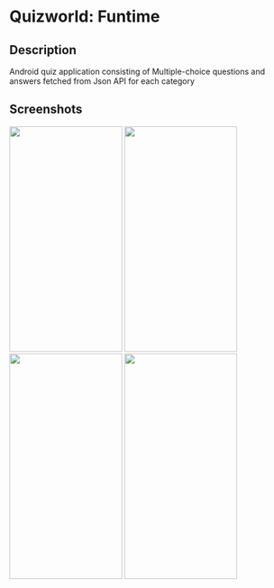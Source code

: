 # Quizworld: Funtime
## Description
Android quiz application consisting of Multiple-choice questions and answers fetched from Json API for each category

## Screenshots
<p float="left">
<img src="https://user-images.githubusercontent.com/39278189/105449753-54b9c580-5cbc-11eb-8134-36f7382868b1.png" width="200" height="400">
<img src="https://user-images.githubusercontent.com/39278189/106356958-90046600-6346-11eb-8a55-7b5a47ffb144.png" width="200" height="400">
<img src="https://user-images.githubusercontent.com/39278189/106356965-9d215500-6346-11eb-8ba7-87f2d65ff51b.png" width="200" height="400">
<img src="https://user-images.githubusercontent.com/39278189/106357286-8c71de80-6348-11eb-9e8a-a42fd61479a2.png" width="200" height="400">
</p>
